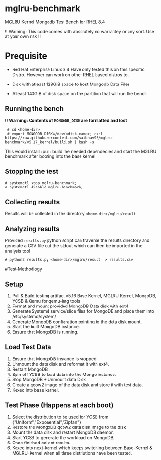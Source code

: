 # mglru-benchmark
MGLRU Kernel Mongodb Test Bench for RHEL 8.4

!! Warning: This code comes with absolutely no warrantey or any sort. Use at your own risk !!

# Prequisite
* Red Hat Enterprise Linux 8.4 
  Have only tested this on this specific Distro. However can work on other RHEL based distros to.

* Disk with atleast 128GiB space to host Mongodb Data Files 
* Atleast 140GiB of disk space on the partition that will run the bench

## Running the bench
**!! Warning: Contents of `MONGODB_DISK` are formatted and lost**

```
 # cd <home-dir>
 # export MONGODB_DISK=/dev/<disk-name>; curl https://raw.githubusercontent.com/vaibhav92/mglru-benchmark/v5.17_kernel/build.sh | bash -s 
```
This would install+pull+build the needed dependecies and start the MGLRU benchmark after booting into the base kernel

## Stopping the test
```
# systemctl stop mglru-benchmark; 
# systemctl disable mglru-benchmark;
```

## Collecting results
Results will be collected in the directory `<home-dir>/mglru/result`

## Analyzing results
Provided `results.py` python script can traverse the results directory and generate a CSV file out the stdout which can then be imported in the analysis tool

```
# python3 results.py <home-dir>/mglru/result  > results.csv
```
  
#Test-Methodlogy


Setup
-----
1. Pull & Build testing artifact v5.16 Base Kernel, MGLRU Kernel,
   MongoDB, YCSB & Qemu for qemu-img tools
2. Format and mount provided MongoDB Data disk with ext4.
3. Generate Systemd service/slice files for MongoDB and place them into /etc/systemd/system/
4. Generate MongoDB configration pointing to the data disk mount.
5. Start the built MongoDB instance.
6. Ensure that MongoDB is running.
   
Load Test Data
---------------
1. Ensure that MongoDB instance is stopped.
2. Unmount the data disk and reformat it with ext4.
3. Restart MongoDB.
4. Spin off YCSB to load data into the Mongo instance.
5. Stop MongoDB + Unmount data Disk
6. Create a qcow2 image of the data disk and store it with test data.
7. Kexec into base kernel.

Test Phase (Happens at each boot)
---------------------------------
1. Select the distribution to be used for YCSB from
   {"Uniform","Exponential","Zipfan"}
2. Restore the MongoDB qcow2 data disk Image to the disk
3. Mount the data disk and restart MongoDB daemon.
4. Start YCSB to generate the workload on MongoDB.
5. Once finished collect results.
6. Kexec into next-kernel which keeps switching between Base-Kernel &
   MGLRU-Kernel when all three distriutions have been tested.


